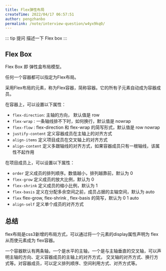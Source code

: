 ```yaml
---
title: Flex弹性布局
createTime: 2022/04/17 06:57:51
author: pengzhanbo
permalink: /note/interview-question/w4yx9kq0/
---
```


::: tip 提问
描述一下 Flex box
:::

## Flex Box

Flex Box 即 弹性盒布局模型。

任何一个容器都可以指定为Flex布局。

采用Flex布局的元素，称为Flex容器，简称容器。它的所有子元素自动成为容器成员。

在容器上，可以设置以下属性：

- `flex-direction`: 主轴的方向， 默认值是 row
- `flex-wrap` : 一条轴线排不下时，如何换行，默认值是 nowrap
- `flex-flow` : flex-direction 和 flex-wrap 的简写形式，默认值是 row nowrap
- `justify-content` 定义容器成员在主轴上的对齐方式
- `align-items` 定义项目成员在交叉轴上的对齐方式
- `align-content` 定义多跟轴线的对齐方式，如果容器成员只有一根轴线，该属性不起作用

在项目成员上，可以设置以下属性：

- `order` 定义成员的排列顺序。数值越小，排列越靠前，默认为 0
- `flex-grow` 定义成员的放大比例，默认为 0
- `flex-shrink` 定义成员的缩小比例，默认为 1
- `flex-basis` 定义在分配多余空间之前，成员占据的主轴空间，默认为 auto
- `flex` flex-grow, flex-shrink , flex-basis 的简写，默认为 0 1 auto
- `align-self` 定义单个成员的对齐方式

## 总结

flex布局是css3新增的布局方式，可以通过将一个元素的display属性声明为 flex 从而使元素成为 flex容器。

一个容器默认有两条轴，一个是水平的主轴，一个是与主轴垂直的交叉轴，可以声明主轴的方向、定义容器成员的主轴上的对齐方式，
交叉轴的对齐方式、换行方式等。对容器成员，可以定义排列顺序、空间利用方式、对齐方式等。
